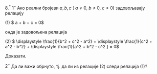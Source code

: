 
 $8.^*$ $1^{\circ}$ Ако реални бројеви $a,b,c$ ( $a \neq 0, \ b \neq 0, \ c \neq 0$) задовољавају релацију

$(1)$                           $ a + b + c = 0$

онда је задовољена релација

$(2)$  $ \displaystyle \frac{1}{b^2 + c^2 - a^2} + \displaystyle \frac{1}{c^2 + a^2 - b^2} + \displaystyle \frac{1}{a^2 + b^2 - c^2 } = 0$

Доказати.

$2^{\circ}$ Да ли важи обрнуто, тј. да ли из релације $(2)$ следи релација $(1)$?

